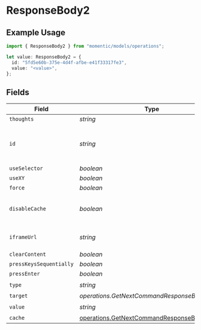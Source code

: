 # ResponseBody2

## Example Usage

```typescript
import { ResponseBody2 } from "momentic/models/operations";

let value: ResponseBody2 = {
  id: "5fd5e60b-375e-4d4f-afbe-e41f33317fe3",
  value: "<value>",
};
```

## Fields

| Field                                                                                                    | Type                                                                                                     | Required                                                                                                 | Description                                                                                              |
| -------------------------------------------------------------------------------------------------------- | -------------------------------------------------------------------------------------------------------- | -------------------------------------------------------------------------------------------------------- | -------------------------------------------------------------------------------------------------------- |
| `thoughts`                                                                                               | *string*                                                                                                 | :heavy_minus_sign:                                                                                       | N/A                                                                                                      |
| `id`                                                                                                     | *string*                                                                                                 | :heavy_check_mark:                                                                                       | unique identifier to this step, used for step cache                                                      |
| `useSelector`                                                                                            | *boolean*                                                                                                | :heavy_minus_sign:                                                                                       | N/A                                                                                                      |
| `useXY`                                                                                                  | *boolean*                                                                                                | :heavy_minus_sign:                                                                                       | N/A                                                                                                      |
| `force`                                                                                                  | *boolean*                                                                                                | :heavy_minus_sign:                                                                                       | N/A                                                                                                      |
| `disableCache`                                                                                           | *boolean*                                                                                                | :heavy_minus_sign:                                                                                       | disable element caching for this step                                                                    |
| `iframeUrl`                                                                                              | *string*                                                                                                 | :heavy_minus_sign:                                                                                       | url or url regex for the iframe                                                                          |
| `clearContent`                                                                                           | *boolean*                                                                                                | :heavy_minus_sign:                                                                                       | N/A                                                                                                      |
| `pressKeysSequentially`                                                                                  | *boolean*                                                                                                | :heavy_minus_sign:                                                                                       | N/A                                                                                                      |
| `pressEnter`                                                                                             | *boolean*                                                                                                | :heavy_minus_sign:                                                                                       | N/A                                                                                                      |
| `type`                                                                                                   | *string*                                                                                                 | :heavy_check_mark:                                                                                       | N/A                                                                                                      |
| `target`                                                                                                 | *operations.GetNextCommandResponseBodyTarget*                                                            | :heavy_minus_sign:                                                                                       | N/A                                                                                                      |
| `value`                                                                                                  | *string*                                                                                                 | :heavy_check_mark:                                                                                       | N/A                                                                                                      |
| `cache`                                                                                                  | [operations.GetNextCommandResponseBodyCache](../../models/operations/getnextcommandresponsebodycache.md) | :heavy_minus_sign:                                                                                       | N/A                                                                                                      |